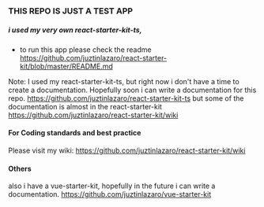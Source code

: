 ### THIS REPO IS JUST A TEST APP

##### i used my very own react-starter-kit-ts,
 - to run this app please check the readme
https://github.com/juztinlazaro/react-starter-kit/blob/master/README.md

Note:
I used my react-starter-kit-ts, but right now i don't have a time to create a documentation. Hopefully soon i can write a documentation for this repo.
 https://github.com/juztinlazaro/react-starter-kit-ts but some of the documentation is almost in the react-starter-kit https://github.com/juztinlazaro/react-starter-kit/wiki

#### For Coding standards and best practice
Please visit my wiki:
https://github.com/juztinlazaro/react-starter-kit/wiki

#### Others
also i have a vue-starter-kit, hopefully in the future i can write a documentation.
https://github.com/juztinlazaro/vue-starter-kit